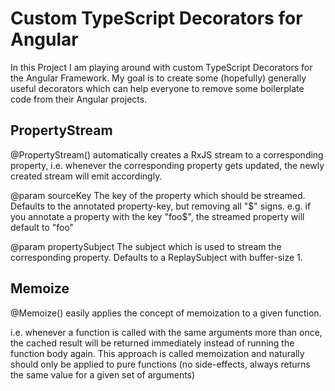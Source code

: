 # Custom TypeScript Decorators for Angular

In this Project I am playing around with custom TypeScript Decorators for the Angular Framework. My goal is to create some (hopefully) generally useful decorators which can help everyone to remove some boilerplate code from their Angular projects.

## PropertyStream

@PropertyStream() automatically creates a RxJS stream to a corresponding property,
i.e. whenever the corresponding property gets updated, the newly created stream will emit accordingly.

@param sourceKey
The key of the property which should be streamed. Defaults to the annotated property-key, but removing all "$" signs.
e.g. if you annotate a property with the key "foo$", the streamed property will default to "foo"

@param propertySubject
The subject which is used to stream the corresponding property. Defaults to a ReplaySubject with buffer-size 1.


## Memoize

@Memoize() easily applies the concept of memoization to a given function.

i.e. whenever a function is called with the same arguments more than once, the cached result will be returned immediately instead of
running the function body again.
This approach is called memoization and naturally should only be applied to pure functions (no side-effects, always returns the same 
value for a given set of arguments)
